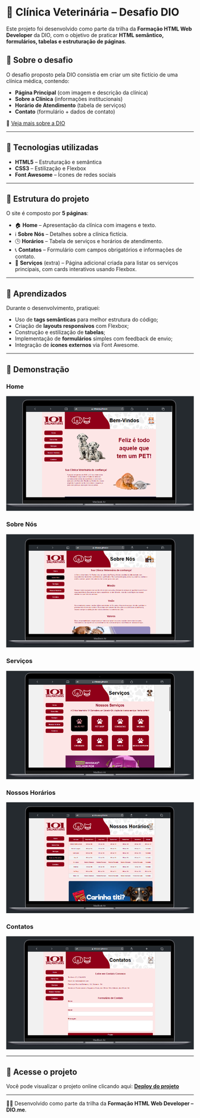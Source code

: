 # 🏥 Clínica Veterinária – Desafio DIO  

Este projeto foi desenvolvido como parte da trilha da **Formação HTML Web Developer** da DIO, com o objetivo de praticar **HTML semântico, formulários, tabelas e estruturação de páginas**.  

## 📌 Sobre o desafio  
O desafio proposto pela DIO consistia em criar um site fictício de uma clínica médica, contendo:  
- **Página Principal** (com imagem e descrição da clínica)  
- **Sobre a Clínica** (informações institucionais)  
- **Horário de Atendimento** (tabela de serviços)  
- **Contato** (formulário + dados de contato)  

🔗 [Veja mais sobre a DIO](https://github.com/digitalinnovationone/trilha-html-modulo-2)  

---

## 🚀 Tecnologias utilizadas  
- **HTML5** – Estruturação e semântica  
- **CSS3** – Estilização e Flexbox  
- **Font Awesome** – Ícones de redes sociais  

---

## 📄 Estrutura do projeto  
O site é composto por **5 páginas**:  

- 🏠 **Home** – Apresentação da clínica com imagens e texto.  
- ℹ️ **Sobre Nós** – Detalhes sobre a clínica fictícia.  
- 🕒 **Horários** – Tabela de serviços e horários de atendimento.  
- 📞 **Contatos** – Formulário com campos obrigatórios e informações de contato.  
- 💼 **Serviços** (extra) – Página adicional criada para listar os serviços principais, com cards interativos usando Flexbox.  

---

## 🎯 Aprendizados  
Durante o desenvolvimento, pratiquei:  
- Uso de **tags semânticas** para melhor estrutura do código;  
- Criação de **layouts responsivos** com Flexbox;  
- Construção e estilização de **tabelas**;  
- Implementação de **formulários** simples com feedback de envio;  
- Integração de **ícones externos** via Font Awesome.  

---

## 📸 Demonstração

### Home  
![Página Inicial](./src/img/Readme/image.png)

### Sobre Nós
![Sobre nós](./src/img/Readme/image-1.png)

### Serviços
![Serviços](./src/img/Readme/image-2.png)

### Nossos Horários
![Horários](./src/img/Readme/image-3.png)

### Contatos
![Contatos](./src/img/Readme/image-4.png)

---

## 🔗 Acesse o projeto
 
Você pode visualizar o projeto online clicando aqui: [**Deploy do projeto**](https://drissacas.github.io/clinica-demo/)

---

👨‍💻 Desenvolvido como parte da trilha da **Formação HTML Web Developer – DIO.me**.  